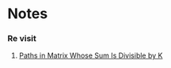 # Notes

### Re visit

1. [Paths in Matrix Whose Sum Is Divisible by K](https://leetcode.com/problems/paths-in-matrix-whose-sum-is-divisible-by-k/)
